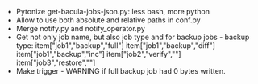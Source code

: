 * Pytonize get-bacula-jobs-json.py: less bash, more python
* Allow to use both absolute and relative paths in conf.py
* Merge notify.py and notify_operator.py
* Get not only job name, but also job type and for backup jobs - backup type:
	item["job1","backup","full"]
	item["job1","backup","diff"]
	item["job1","backup","inc"]
	item["job2","verify",""]
	item["job3","restore",""]
* Make trigger - WARNING if full backup job had 0 bytes written.
